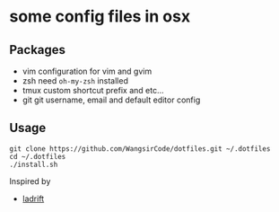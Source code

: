 # some config files in osx
## Packages
- vim       configuration for vim and gvim
- zsh       need `oh-my-zsh` installed
- tmux      custom shortcut prefix and etc...
- git       git username, email and default editor config

## Usage

```
git clone https://github.com/WangsirCode/dotfiles.git ~/.dotfiles
cd ~/.dotfiles
./install.sh
```

Inspired by

- [ladrift](https://github.com/ladrift/dotfiles)



